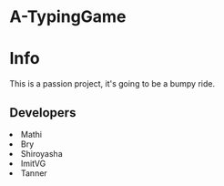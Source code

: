 # A-TypingGame
<h1>Info</h1>
<p>This is a passion project, it's going to be a bumpy ride.</p>
<h2>Developers</h2>
 <li>Mathi</li>
 <li>Bry</li>
 <li>Shiroyasha</li>
 <li>ImitVG</>
 <li>Tanner</>
